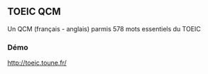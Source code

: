 ## TOEIC QCM

Un QCM (français - anglais) parmis 578 mots essentiels du TOEIC  

### Démo
http://toeic.toune.fr/